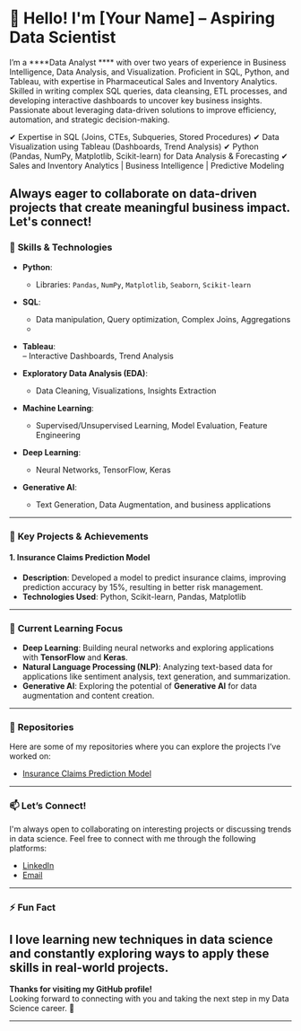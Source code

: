 # 👋 Hello! I'm [Your Name] – Aspiring Data Scientist

I’m a ****Data Analyst **** with over two years of experience in Business Intelligence, Data Analysis, and Visualization. Proficient in SQL, Python, and Tableau, with expertise in Pharmaceutical Sales and Inventory Analytics. Skilled in writing complex SQL queries, data cleansing, ETL processes, and developing interactive dashboards to uncover key business insights. Passionate about leveraging data-driven solutions to improve efficiency, automation, and strategic decision-making.

✔ Expertise in SQL (Joins, CTEs, Subqueries, Stored Procedures)
✔ Data Visualization using Tableau (Dashboards, Trend Analysis)
✔ Python (Pandas, NumPy, Matplotlib, Scikit-learn) for Data Analysis & Forecasting
✔ Sales and Inventory Analytics | Business Intelligence | Predictive Modeling

Always eager to collaborate on data-driven projects that create meaningful business impact. Let's connect!
---

### 🧠 **Skills & Technologies**

- **Python**:  
  - Libraries: `Pandas`, `NumPy`, `Matplotlib`, `Seaborn`, `Scikit-learn`
  
- **SQL**:  
  - Data manipulation, Query optimization, Complex Joins, Aggregations
  - 
 - **Tableau**:  
– Interactive Dashboards, Trend Analysis
  
- **Exploratory Data Analysis (EDA)**:  
  - Data Cleaning, Visualizations, Insights Extraction
  
- **Machine Learning**:  
  - Supervised/Unsupervised Learning, Model Evaluation, Feature Engineering
  
- **Deep Learning**:  
  - Neural Networks, TensorFlow, Keras
  
- **Generative AI**:  
  - Text Generation, Data Augmentation, and business applications
  
---

### 🚀 **Key Projects & Achievements**

#### 1. **Insurance Claims Prediction Model**  
- **Description**: Developed a model to predict insurance claims, improving prediction accuracy by 15%, resulting in better risk management.
- **Technologies Used**: Python, Scikit-learn, Pandas, Matplotlib
---

### 🌱 **Current Learning Focus**

- **Deep Learning**: Building neural networks and exploring applications with **TensorFlow** and **Keras**.
- **Natural Language Processing (NLP)**: Analyzing text-based data for applications like sentiment analysis, text generation, and summarization.
- **Generative AI**: Exploring the potential of **Generative AI** for data augmentation and content creation.

---

### 📂 **Repositories**

Here are some of my repositories where you can explore the projects I’ve worked on:

- [Insurance Claims Prediction Model](https://github.com/yourusername/insurance-claims-prediction)
---

### 📫 **Let’s Connect!**

I'm always open to collaborating on interesting projects or discussing trends in data science. Feel free to connect with me through the following platforms:

- [LinkedIn](https://www.linkedin.com/in/niharika-reddy-b0ab55355/)
- [Email](niharika.dataanlyst02@gmail.com)

---

### ⚡ Fun Fact

I love learning new techniques in **data science** and constantly exploring ways to apply these skills in **real-world projects**.
---

**Thanks for visiting my GitHub profile!**  
Looking forward to connecting with you and taking the next step in my Data Science career. 🚀

---

